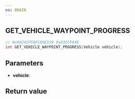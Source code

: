 ```yaml
---
ns: BRAIN
---
```

## GET_VEHICLE_WAYPOINT_PROGRESS

```c
// 0x9824CFF8FC66E159 0xD3CCF64E
int GET_VEHICLE_WAYPOINT_PROGRESS(Vehicle vehicle);
```


## Parameters
* **vehicle**: 

## Return value
